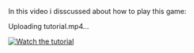 In this video i disscussed about how to play this game:

Uploading tutorial.mp4…

[![Watch the tutorial]()](tutorial.mp4)
